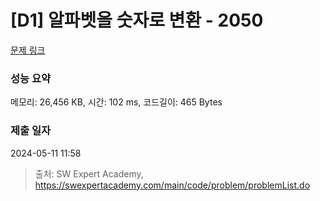 # [D1] 알파벳을 숫자로 변환 - 2050 

[문제 링크](https://swexpertacademy.com/main/code/problem/problemDetail.do?contestProbId=AV5QLGxKAzQDFAUq) 

### 성능 요약

메모리: 26,456 KB, 시간: 102 ms, 코드길이: 465 Bytes

### 제출 일자

2024-05-11 11:58



> 출처: SW Expert Academy, https://swexpertacademy.com/main/code/problem/problemList.do